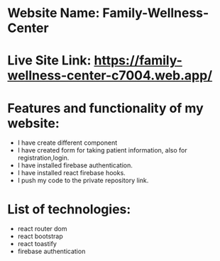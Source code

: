 # Website Name: Family-Wellness-Center
# Live Site Link: https://family-wellness-center-c7004.web.app/
# Features and functionality of my website:
* I have create different component 
* I have created form for taking patient information, also for registration,login.
* I have installed firebase authentication.
* I have installed react firebase  hooks.
* I push my code to the private repository link.
# List of technologies:
* react router dom
* react bootstrap
* react toastify
* firebase authentication

